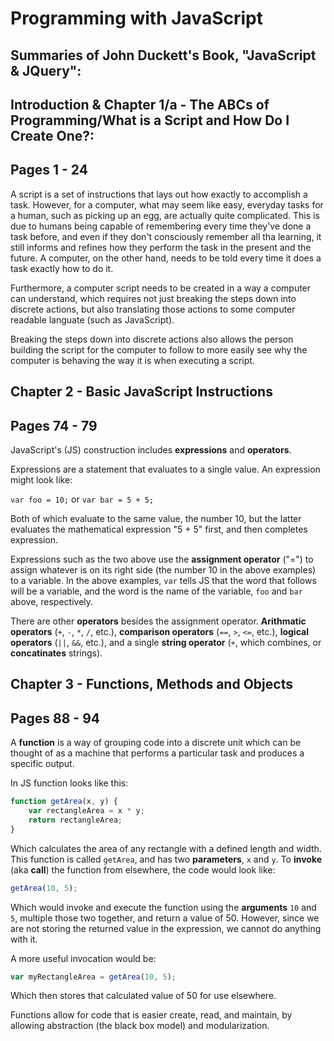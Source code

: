 # Programming with JavaScript

## Summaries of John Duckett's Book, "JavaScript & JQuery":

## Introduction & Chapter 1/a - The ABCs of Programming/What is a Script and How Do I Create One?:
## Pages 1 - 24

A script is a set of instructions that lays out how exactly to accomplish a task. However, for a computer, what may seem like easy, everyday tasks for a human, such as picking up an egg, are actually quite complicated. This is due to humans being capable of remembering every time they've done a task before, and even if they don't consciously remember all tha learning, it still informs and refines how they perform the task in the present and the future. A computer, on the other hand, needs to be told every time it does a task exactly how to do it.

Furthermore, a computer script needs to be created in a way a computer can understand, which requires not just breaking the steps down into discrete actions, but also translating those actions to some computer readable languate (such as JavaScript).

Breaking the steps down into discrete actions also allows the person building the script for the computer to follow to more easily see why the computer is behaving the way it is when executing a script.

## Chapter 2 - Basic JavaScript Instructions
## Pages 74 - 79

JavaScript's (JS) construction includes **expressions** and **operators**.

Expressions are a statement that evaluates to a single value. An expression might look like:

`var foo = 10;`
or
`var bar = 5 + 5;`

Both of which evaluate to the same value, the number 10, but the latter evaluates the mathematical expression "5 + 5" first, and then completes expression.

Expressions such as the two above use the **assignment operator** ("=") to assign whatever is on its right side (the number 10 in the above examples) to a variable. In the above examples, `var` tells JS that the word that follows will be a variable, and the word is the name of the variable, `foo` and `bar` above, respectively.

There are other **operators** besides the assignment operator. **Arithmatic operators** (`+`, `-`, `*`, `/`, etc.), **comparison operators** (`==`, `>`, `<=`, etc.), **logical operators** (`||`, `&&`, etc.), and a single **string operator** (`+`, which combines, or **concatinates** strings).

## Chapter 3 - Functions, Methods and Objects
## Pages 88 - 94

A **function** is a way of grouping code into a discrete unit which can be thought of as a machine that performs a particular task and produces a specific output.

In JS function looks like this:

```javascript
function getArea(x, y) {
    var rectangleArea = x * y;
    return rectangleArea;
}
```
Which calculates the area of any rectangle with a defined length and width. This function is called `getArea`, and has two **parameters**, `x` and `y`. To **invoke** (aka **call**) the function from elsewhere, the code would look like:

```javascript
getArea(10, 5);
```

Which would invoke and execute the function using the **arguments** `10` and `5`, multiple those two together, and return a value of 50. However, since we are not storing the returned value in the expression, we cannot do anything with it.

A more useful invocation would be:

```javascript
var myRectangleArea = getArea(10, 5);
```

Which then stores that calculated value of 50 for use elsewhere.

Functions allow for code that is easier create, read, and maintain, by allowing abstraction (the black box model) and modularization.